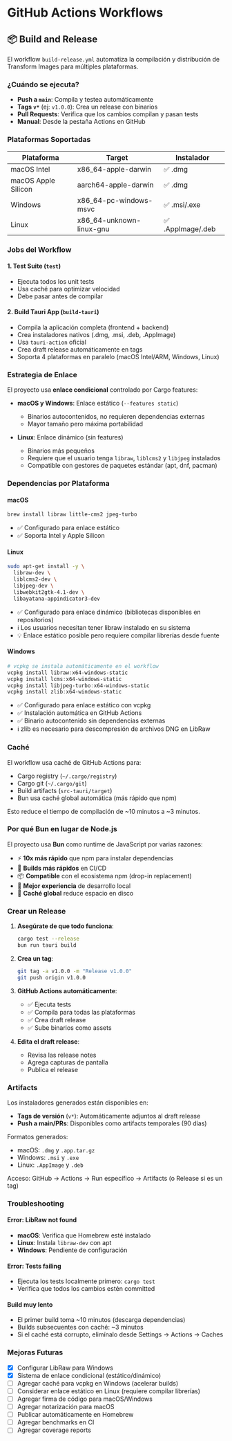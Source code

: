 # GitHub Actions Workflows

## 📦 Build and Release

El workflow `build-release.yml` automatiza la compilación y distribución de Transform Images para múltiples plataformas.

### ¿Cuándo se ejecuta?

- **Push a `main`**: Compila y testea automáticamente
- **Tags `v*`** (ej: `v1.0.0`): Crea un release con binarios
- **Pull Requests**: Verifica que los cambios compilan y pasan tests
- **Manual**: Desde la pestaña Actions en GitHub

### Plataformas Soportadas

| Plataforma | Target | Instalador |
|------------|--------|------------|
| macOS Intel | x86_64-apple-darwin | ✅ .dmg |
| macOS Apple Silicon | aarch64-apple-darwin | ✅ .dmg |
| Windows | x86_64-pc-windows-msvc | ✅ .msi/.exe |
| Linux | x86_64-unknown-linux-gnu | ✅ .AppImage/.deb |

### Jobs del Workflow

#### 1. **Test Suite** (`test`)
- Ejecuta todos los unit tests
- Usa caché para optimizar velocidad
- Debe pasar antes de compilar

#### 2. **Build Tauri App** (`build-tauri`)
- Compila la aplicación completa (frontend + backend)
- Crea instaladores nativos (.dmg, .msi, .deb, .AppImage)
- Usa `tauri-action` oficial
- Crea draft release automáticamente en tags
- Soporta 4 plataformas en paralelo (macOS Intel/ARM, Windows, Linux)

### Estrategia de Enlace

El proyecto usa **enlace condicional** controlado por Cargo features:

- **macOS y Windows**: Enlace estático (`--features static`)
  - Binarios autocontenidos, no requieren dependencias externas
  - Mayor tamaño pero máxima portabilidad

- **Linux**: Enlace dinámico (sin features)
  - Binarios más pequeños
  - Requiere que el usuario tenga `libraw`, `liblcms2` y `libjpeg` instalados
  - Compatible con gestores de paquetes estándar (apt, dnf, pacman)

### Dependencias por Plataforma

#### macOS
```bash
brew install libraw little-cms2 jpeg-turbo
```
- ✅ Configurado para enlace estático
- ✅ Soporta Intel y Apple Silicon

#### Linux
```bash
sudo apt-get install -y \
  libraw-dev \
  liblcms2-dev \
  libjpeg-dev \
  libwebkit2gtk-4.1-dev \
  libayatana-appindicator3-dev
```
- ✅ Configurado para enlace dinámico (bibliotecas disponibles en repositorios)
- ℹ️ Los usuarios necesitan tener libraw instalado en su sistema
- 💡 Enlace estático posible pero requiere compilar librerías desde fuente

#### Windows
```powershell
# vcpkg se instala automáticamente en el workflow
vcpkg install libraw:x64-windows-static
vcpkg install lcms:x64-windows-static
vcpkg install libjpeg-turbo:x64-windows-static
vcpkg install zlib:x64-windows-static
```
- ✅ Configurado para enlace estático con vcpkg
- ✅ Instalación automática en GitHub Actions
- ✅ Binario autocontenido sin dependencias externas
- ℹ️ zlib es necesario para descompresión de archivos DNG en LibRaw

### Caché

El workflow usa caché de GitHub Actions para:
- Cargo registry (`~/.cargo/registry`)
- Cargo git (`~/.cargo/git`)
- Build artifacts (`src-tauri/target`)
- Bun usa caché global automática (más rápido que npm)

Esto reduce el tiempo de compilación de ~10 minutos a ~3 minutos.

### Por qué Bun en lugar de Node.js

El proyecto usa **Bun** como runtime de JavaScript por varias razones:

- ⚡ **10x más rápido** que npm para instalar dependencias
- 🚀 **Builds más rápidos** en CI/CD
- 📦 **Compatible** con el ecosistema npm (drop-in replacement)
- 🎯 **Mejor experiencia** de desarrollo local
- 💾 **Caché global** reduce espacio en disco

### Crear un Release

1. **Asegúrate de que todo funciona**:
   ```bash
   cargo test --release
   bun run tauri build
   ```

2. **Crea un tag**:
   ```bash
   git tag -a v1.0.0 -m "Release v1.0.0"
   git push origin v1.0.0
   ```

3. **GitHub Actions automáticamente**:
   - ✅ Ejecuta tests
   - ✅ Compila para todas las plataformas
   - ✅ Crea draft release
   - ✅ Sube binarios como assets

4. **Edita el draft release**:
   - Revisa las release notes
   - Agrega capturas de pantalla
   - Publica el release

### Artifacts

Los instaladores generados están disponibles en:
- **Tags de versión** (`v*`): Automáticamente adjuntos al draft release
- **Push a main/PRs**: Disponibles como artifacts temporales (90 días)

Formatos generados:
- macOS: `.dmg` y `.app.tar.gz`
- Windows: `.msi` y `.exe`
- Linux: `.AppImage` y `.deb`

Acceso: GitHub → Actions → Run específico → Artifacts (o Release si es un tag)

### Troubleshooting

#### Error: LibRaw not found
- **macOS**: Verifica que Homebrew esté instalado
- **Linux**: Instala `libraw-dev` con apt
- **Windows**: Pendiente de configuración

#### Error: Tests failing
- Ejecuta los tests localmente primero: `cargo test`
- Verifica que todos los cambios estén committed

#### Build muy lento
- El primer build toma ~10 minutos (descarga dependencias)
- Builds subsecuentes con caché: ~3 minutos
- Si el caché está corrupto, elimínalo desde Settings → Actions → Caches

### Mejoras Futuras

- [x] Configurar LibRaw para Windows
- [x] Sistema de enlace condicional (estático/dinámico)
- [ ] Agregar caché para vcpkg en Windows (acelerar builds)
- [ ] Considerar enlace estático en Linux (requiere compilar librerías)
- [ ] Agregar firma de código para macOS/Windows
- [ ] Agregar notarización para macOS
- [ ] Publicar automáticamente en Homebrew
- [ ] Agregar benchmarks en CI
- [ ] Agregar coverage reports

